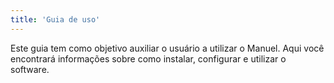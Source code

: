 ```yaml
---
title: 'Guia de uso'
---
```


Este guia tem como objetivo auxiliar o usuário a utilizar o Manuel. 
Aqui você encontrará informações sobre como instalar, configurar e utilizar o software.